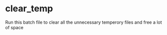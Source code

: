 # clear_temp
Run this batch file to clear all the unnecessary temperory files and free a lot of space
